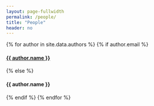 ```yaml
---
layout: page-fullwidth
permalink: /people/
title: "People"
header: no
---
```


<div>
{% for author in site.data.authors %}
    {% if author.email %}
    <h4><a href="mailto:{{ author.email }}">{{ author.name }}</a></h4>
    {% else %}
        <h4>{{ author.name }}</h4>
    {% endif %}
{% endfor %}
</div>

<!-- 
{% assign authors = "" | split: "" %}
{% for a in site.data.authors %}
    {% assign lastFirst = a.name | split: " " | reverse %}
    {% assign authors = authors | push: lastFirst %}
{% endfor %}
{% assign sorted_authors = authors | sort_natural %}

{% for author in sorted_authors %}
    {% assign firstLast = author | split: " " | reverse %}
    {% assign matched_author = site.data.authors | where:"name",firstLast %}
    {% assign person = matched_author[0] %}
    
    <div>
    {% if person.email %}
    <h4><a href="mailto:{{ person.email }}">{{ person.name }}</a></h4>
    {% else %}
        <h4>{{ person.name }}</h4>
    {% endif %}
    </div>
{% endfor %} -->
